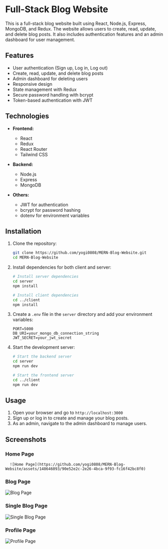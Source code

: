 # Full-Stack Blog Website

This is a full-stack blog website built using React, Node.js, Express, MongoDB, and Redux. The website allows users to create, read, update, and delete blog posts. It also includes authentication features and an admin dashboard for user management.

## Features

- User authentication (Sign up, Log in, Log out)
- Create, read, update, and delete blog posts
- Admin dashboard for deleting users
- Responsive design
- State management with Redux
- Secure password handling with bcrypt
- Token-based authentication with JWT

## Technologies

- **Frontend:**

  - React
  - Redux
  - React Router
  - Tailwind CSS

- **Backend:**

  - Node.js
  - Express
  - MongoDB

- **Others:**
  - JWT for authentication
  - bcrypt for password hashing
  - dotenv for environment variables

## Installation

1. Clone the repository:

   ```bash
   git clone https://github.com/yogi0808/MERN-Blog-Website.git
   cd MERN-Blog-Website
   ```

2. Install dependencies for both client and server:

   ```bash
   # Install server dependencies
   cd server
   npm install

   # Install client dependencies
   cd ../client
   npm install
   ```

3. Create a `.env` file in the `server` directory and add your environment variables:

   ```env
   PORT=5000
   DB_URI=your_mongo_db_connection_string
   JWT_SECRET=your_jwt_secret
   ```

4. Start the development server:

   ```bash
   # Start the backend server
   cd server
   npm run dev

   # Start the frontend server
   cd ../client
   npm run dev
   ```

## Usage

1. Open your browser and go to `http://localhost:3000`
2. Sign up or log in to create and manage your blog posts.
3. As an admin, navigate to the admin dashboard to manage users.

## Screenshots

### Home Page

      ![Home Page](https://github.com/yogi0808/MERN-Blog-Website/assets/148646093/90e52e2c-2e26-4bca-9f93-fc16f42bc8f0)

### Blog Page

![Blog Page](https://github.com/yogi0808/MERN-Blog-Website/assets/148646093/483e55a6-0ae2-4739-9117-058871af4e71)

### Single Blog Page

![Single Blog Page](https://github.com/yogi0808/MERN-Blog-Website/assets/148646093/d12b11eb-5a72-45a8-81b7-58164de58f45)

### Profile Page

![Profile Page](https://github.com/yogi0808/MERN-Blog-Website/assets/148646093/b9516ef3-a6f9-4e83-ab8b-4392505b225d)
